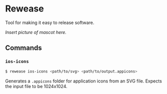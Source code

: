 # Rewease

Tool for making it easy to release software.

_Insert picture of mascot here._

## Commands

### `ios-icons`

```sh
$ rewease ios-icons <path/to/svg> <path/to/output.appicons>
```

Generates a `.appicons` folder for application icons from an SVG file. Expects
the input file to be 1024x1024.

